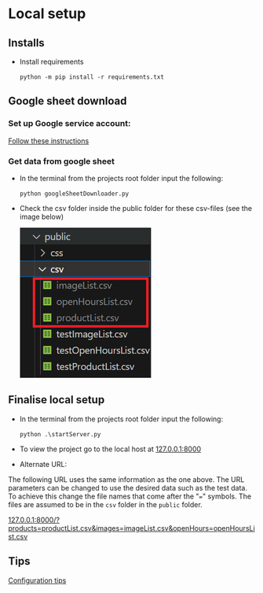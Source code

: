 # Local setup

## Installs

* Install requirements

    ``` 
    python -m pip install -r requirements.txt
    ```

## Google sheet download

### Set up Google service account:
[Follow these instructions](serviceAccount.md)

### Get data from google sheet

* In the terminal from the projects root folder input the following: 

    ```
    python googleSheetDownloader.py
    ```

* Check the csv folder inside the public folder for these csv-files (see the image below)

    ![Image of public folder including csv-files](images/CsvFileLocation.png)

## Finalise local setup

* In the terminal from the projects root folder input the following: 

    ```
    python .\startServer.py
    ```

* To view the project go to the local host at [127.0.0.1:8000](http://127.0.0.1:8000/)
* Alternate URL:

The following URL uses the same information as the one above.
The URL parameters can be changed to use the desired data such as the test data.
To achieve this change the file names that come after the "`=`" symbols.
The files are assumed to be in the `csv` folder in the `public` folder.

[127.0.0.1:8000/?products=productList.csv&images=imageList.csv&openHours=openHoursList.csv](http://127.0.0.1:8000/?products=productList.csv&images=imageList.csv&openHours=openHoursList.csv)

## Tips
[Configuration tips](configuration.md)
